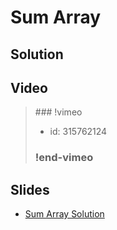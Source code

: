 
# Sum Array

## Solution


## Video

<blockquote>
### !vimeo

* id: 315762124

### !end-vimeo
</blockquote>



## Slides

* [Sum Array Solution](https://docs.google.com/a/hackreactor.com/presentation/d/1fqSHgkD9TI_fSTYSmc72GyVav52FvjVSD_DTH7oxjww/embed?start=false&loop=false&delayms=3000)

